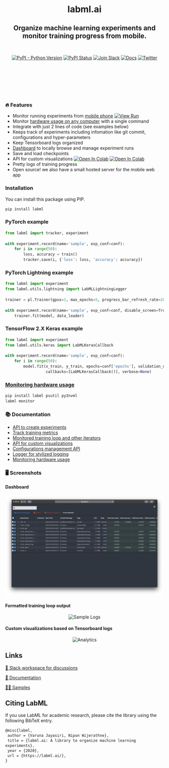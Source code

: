 <div align="center" style="margin-bottom: 100px;">
<h1>labml.ai</h1>
<h2>Organize machine learning experiments and monitor training progress from mobile.</h2>

<img src="https://raw.githubusercontent.com/lab-ml/lab/master/images/lab_logo.png" width="150" alt="">

[![PyPI - Python Version](https://badge.fury.io/py/labml.svg)](https://badge.fury.io/py/labml)
[![PyPI Status](https://pepy.tech/badge/labml)](https://pepy.tech/project/labml)
[![Join Slack](https://img.shields.io/badge/slack-chat-green.svg?logo=slack)](https://join.slack.com/t/labforml/shared_invite/zt-egj9zvq9-Dl3hhZqobexgT7aVKnD14g/)
[![Docs](https://img.shields.io/badge/labml-docs-blue)](https://labml.ai/)
[![Twitter](https://img.shields.io/twitter/follow/labmlai?style=social)](https://twitter.com/labmlai?ref_src=twsrc%5Etfw)

<img src="https://github.com/lab-ml/lab/blob/master/images/cover.png" alt=""/>
</div>


### 🔥 Features

* Monitor running experiments from [mobile phone](https://github.com/lab-ml/app)
[![View Run](https://img.shields.io/badge/labml-experiment-brightgreen)](https://app.labml.ai/run/9e7f39e047e811ebbaff2b26e3148b3d)
* Monitor [hardware usage on any computer](https://github.com/lab-ml/labml/blob/master/guides/hardware_monitoring.md) with a single command
* Integrate with just 2 lines of code (see examples below)
* Keeps track of experiments including infomation like git commit, configurations and hyper-parameters
* Keep Tensorboard logs organized
* [Dashboard](https://github.com/lab-ml/dashboard/) to locally browse and manage experiment runs
* Save and load checkpoints
* API for custom visualizations
[![Open In Colab](https://colab.research.google.com/assets/colab-badge.svg)](https://colab.research.google.com/github/lab-ml/samples/blob/master/labml_samples/pytorch/stocks/analysis.ipynb)
[![Open In Colab](https://colab.research.google.com/assets/colab-badge.svg)](https://colab.research.google.com/github/vpj/poker/blob/master/kuhn_cfr/kuhn_cfr.ipynb)
* Pretty logs of training progress
* Open source! we also have a small hosted server for the mobile web app


### Installation

You can install this package using PIP.

```bash
pip install labml
```

### PyTorch example

```python
from labml import tracker, experiment

with experiment.record(name='sample', exp_conf=conf):
    for i in range(50):
        loss, accuracy = train()
        tracker.save(i, {'loss': loss, 'accuracy': accuracy})
```

### PyTorch Lightning example

```python
from labml import experiment
from labml.utils.lightning import LabMLLightningLogger

trainer = pl.Trainer(gpus=1, max_epochs=5, progress_bar_refresh_rate=20, logger=LabMLLightningLogger())

with experiment.record(name='sample', exp_conf=conf, disable_screen=True):
    trainer.fit(model, data_loader)
```

### TensorFlow 2.X Keras example

```python
from labml import experiment
from labml.utils.keras import LabMLKerasCallback

with experiment.record(name='sample', exp_conf=conf):
    for i in range(50):
        model.fit(x_train, y_train, epochs=conf['epochs'], validation_data=(x_test, y_test),
                  callbacks=[LabMLKerasCallback()], verbose=None)
```

### [Monitoring hardware usage](https://github.com/lab-ml/labml/blob/master/guides/hardware_monitoring.md)

```sh
pip install labml psutil py3nvml
labml monitor
```

### 📚 Documentation

* [API to create experiments](https://docs.labml.ai/guide/experiment.html)
* [Track training metrics](https://docs.labml.ai/guide/tracker.html)
* [Monitored training loop and other iterators](https://docs.labml.ai/guide/monit.html)
* [API for custom visualizations](https://docs.labml.ai/guide/analytics.html)
* [Configurations management API](https://docs.labml.ai/guide/configs.html)
* [Logger for stylized logging](https://docs.labml.ai/guide/logger.html)
* [Monitoring hardware usage](https://github.com/lab-ml/labml/blob/master/guides/hardware_monitoring.md)

### 🖥 Screenshots

#### Dashboard

<div align="center">
    <img src="https://raw.githubusercontent.com/lab-ml/dashboard/master/images/screenshots/dashboard_table.png" alt="Dashboard Screenshot"/>
</div>

#### Formatted training loop output

<div align="center">
    <img src="https://raw.githubusercontent.com/vpj/lab/master/images/logger_sample.png" alt="Sample Logs"/>
</div>

#### Custom visualizations based on Tensorboard logs

<div align="center">
    <img src="https://raw.githubusercontent.com/vpj/lab/master/images/analytics.png" width="500" alt="Analytics"/>
</div>

## Links

[💬 Slack workspace for discussions](https://join.slack.com/t/labforml/shared_invite/zt-egj9zvq9-Dl3hhZqobexgT7aVKnD14g/)

[📗 Documentation](https://docs.labml.ai)

[👨‍🏫 Samples](https://github.com/lab-ml/samples)


## Citing LabML

If you use LabML for academic research, please cite the library using the following BibTeX entry.


```bibtext
@misc{labml,
 author = {Varuna Jayasiri, Nipun Wijerathne},
 title = {labml.ai: A library to organize machine learning experiments},
 year = {2020},
 url = {https://labml.ai/},
}
```
